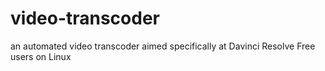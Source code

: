 # video-transcoder
an automated video transcoder aimed specifically at Davinci Resolve Free users on Linux
